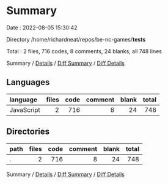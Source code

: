 # Summary

Date : 2022-08-05 15:30:42

Directory /home/richardneat/repos/be-nc-games/__tests__

Total : 2 files,  716 codes, 8 comments, 24 blanks, all 748 lines

Summary / [Details](details.md) / [Diff Summary](diff.md) / [Diff Details](diff-details.md)

## Languages
| language | files | code | comment | blank | total |
| :--- | ---: | ---: | ---: | ---: | ---: |
| JavaScript | 2 | 716 | 8 | 24 | 748 |

## Directories
| path | files | code | comment | blank | total |
| :--- | ---: | ---: | ---: | ---: | ---: |
| . | 2 | 716 | 8 | 24 | 748 |

Summary / [Details](details.md) / [Diff Summary](diff.md) / [Diff Details](diff-details.md)